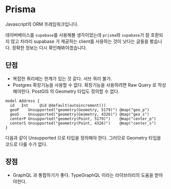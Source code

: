 # Prisma

Javascript의 ORM 프레임워크입니다.

데이버베이스를 `supabase`를 사용해볼 생각이었는데 `prisma`와 `supabase`가 잘 호환되지 않고 차라리 supabase 가 제공하는 client를 사용하는 것이 낫다는 글들을 봤습니다. 정확한 정보는 다시 확인해봐야겠습니다.


## 단점

- 복잡한 쿼리에는 한계가 있는 것 같다. 서브 쿼리 불가.
- Postgres 확장기능을 사용할 수 없다. 확장기능을 사용하려면 Raw Query 로 작성해야한다. PostGIS 의 Geometry 타입도 정의할 수 없다.

```
model Address {
  id   Int     @id @default(autoincrement())
  geoP    Unsupported("geometry(Geometry, 5179)") @map("geo_p")
  geoS    Unsupported("geometry(Geometry, 4326)") @map("geo_s")
  centerP Unsupported("geometry(Point, 5179)")    @map("center_p")
  centerS Unsupported("geometry(Point, 4326)")    @map("center_s")
}

```
다음과 같이 Unsupported 으로 타입을 정의해야 한다. 그러므로 Geometry 타입을 코드로 다룰 수가 없다.

## 장점

- GraphQL 과 통합하기가 좋다. TypeGraphQL 이라는 라이브러리의 도움을 받아야한다.
